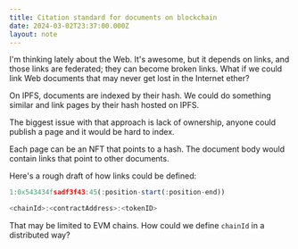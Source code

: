 ```yaml
---
title: Citation standard for documents on blockchain
date: 2024-03-02T23:37:00.000Z
layout: note
---
```



I'm thinking lately about the Web. It's awesome, but it depends on links, and those links are federated; they can become broken links. What if we could link Web documents that may never get lost in the Internet ether?


On IPFS, documents are indexed by their hash. We could do something similar and link pages by their hash hosted on IPFS.


The biggest issue with that approach is lack of ownership, anyone could publish a page and it would be hard to index.


Each page can be an NFT that points to a hash. The document body would contain links that point to other documents.


Here's a rough draft of how links could be defined:


```javascript
1:0x543434fsadf3f43:45(:position-start(:position-end))

<chainId>:<contractAddress>:<tokenID>
```


That may be limited to EVM chains. How could we define `chainId` in a distributed way?

